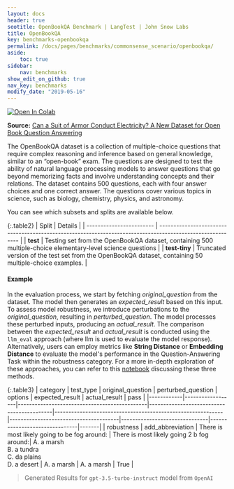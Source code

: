 ```yaml
---
layout: docs
header: true
seotitle: OpenBookQA Benchmark | LangTest | John Snow Labs
title: OpenBookQA
key: benchmarks-openbookqa
permalink: /docs/pages/benchmarks/commonsense_scenario/openbookqa/
aside:
    toc: true
sidebar:
    nav: benchmarks
show_edit_on_github: true
nav_key: benchmarks
modify_date: "2019-05-16"
---
```


<div class="h3-box" markdown="1">

[![Open In Colab](https://colab.research.google.com/assets/colab-badge.svg)](https://colab.research.google.com/github/Pacific-AI-Corp/langtest/blob/main/demo/tutorials/llm_notebooks/dataset-notebooks/OpenbookQA_dataset.ipynb)

**Source:** [Can a Suit of Armor Conduct Electricity? A New Dataset for Open Book Question Answering](https://arxiv.org/abs/1809.02789)

The OpenBookQA dataset is a collection of multiple-choice questions that require complex reasoning and inference based on general knowledge, similar to an “open-book” exam. The questions are designed to test the ability of natural language processing models to answer questions that go beyond memorizing facts and involve understanding concepts and their relations. The dataset contains 500 questions, each with four answer choices and one correct answer. The questions cover various topics in science, such as biology, chemistry, physics, and astronomy.

You can see which subsets and splits are available below.

{:.table2}
| Split                    | Details                                                                                                    |
| ------------------------ | ---------------------------------------------------------------------------------------------------------- |
| **test**      | Testing set from the OpenBookQA dataset, containing 500 multiple-choice elementary-level science questions |
| **test-tiny** | Truncated version of the test set from the OpenBookQA dataset, containing 50 multiple-choice examples.     |

#### Example

In the evaluation process, we start by fetching *original_question* from the dataset. The model then generates an *expected_result* based on this input. To assess model robustness, we introduce perturbations to the *original_question*, resulting in *perturbed_question*. The model processes these perturbed inputs, producing an *actual_result*. The comparison between the *expected_result* and *actual_result* is conducted using the `llm_eval` approach (where llm is used to evaluate the model response). Alternatively, users can employ metrics like **String Distance** or **Embedding Distance** to evaluate the model's performance in the Question-Answering Task within the robustness category. For a more in-depth exploration of these approaches, you can refer to this [notebook](https://colab.research.google.com/github/Pacific-AI-Corp/langtest/blob/main/demo/tutorials/misc/Evaluation_Metrics.ipynb) discussing these three methods.

{:.table3}
| category   | test_type        | original_question                            | perturbed_question                        |   options                                                  | expected_result                | actual_result                  | pass   |
|------------|------------------|----------------------------------------------|-------------------------------------------|------------------------------------------------------------|---------------------------------------|-------------------------------|-------------------------------|-------|
| robustness | add_abbreviation | There is most likely going to be fog around: | There is most likely going 2 b fog around:| A. a marsh<br>B. a tundra<br>C. da plains<br>D. a desert   | A. a marsh | A. a marsh  | True |

> Generated Results for `gpt-3.5-turbo-instruct` model from `OpenAI`


</div>
